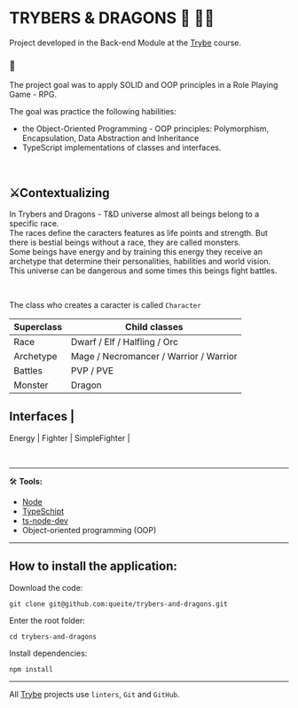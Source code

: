 # TRYBERS & DRAGONS 🐉 🧙‍♂️

Project developed in the Back-end Module at the [Trybe](https://www.betrybe.com/) course.

### 🎯
The project goal was to apply SOLID and OOP principles in a Role Playing Game - RPG. <br>

The goal was practice the following habilities:
 * the Object-Oriented Programming - OOP principles: Polymorphism, Encapsulation, Data Abstraction and Inheritance
 * TypeScript implementations of classes and interfaces.

<br>

## ⚔️**Contextualizing**
In  Trybers and Dragons - T&D universe almost all beings belong to a specific race.<br>
The races define the caracters features as life points and strength. But there is bestial beings without a race, they are called monsters.<br>
Some beings have energy and by training this energy they receive an archetype that determine their personalities, habilities and world vision.<br>
This universe can be dangerous and some times this beings fight battles.

<br>

The class who creates a caracter is called `Character`

Superclass | Child classes
------- | ------
Race | Dwarf / Elf / Halfling / Orc
Archetype | Mage / Necromancer  / Warrior / Warrior
Battles | PVP / PVE
Monster | Dragon

Interfaces |
-----------
Energy |
Fighter |
SimpleFighter |

<br/>

---

🛠️ **Tools:**
* [Node](https://nodejs.org/en/)
* [TypeSchipt](https://www.typescriptlang.org/)
* [ts-node-dev](https://www.npmjs.com/package/ts-node-dev)
* Object-oriented programming (OOP)
---

## How to install the application:
Download the code:
```
git clone git@github.com:queite/trybers-and-dragons.git
```
Enter the root folder:
```
cd trybers-and-dragons
```
Install dependencies:
```
npm install
```
---

All [Trybe](https://www.betrybe.com/) projects use `linters`, `Git` and `GitHub`.<br/>